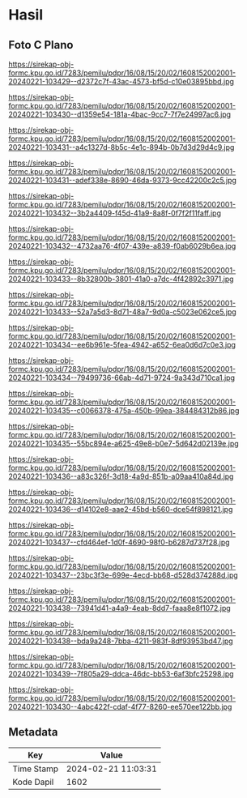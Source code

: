 # Hasil

## Foto C Plano

https://sirekap-obj-formc.kpu.go.id/7283/pemilu/pdpr/16/08/15/20/02/1608152002001-20240221-103429--d2372c7f-43ac-4573-bf5d-c10e03895bbd.jpg

https://sirekap-obj-formc.kpu.go.id/7283/pemilu/pdpr/16/08/15/20/02/1608152002001-20240221-103430--d1359e54-181a-4bac-9cc7-7f7e24997ac6.jpg

https://sirekap-obj-formc.kpu.go.id/7283/pemilu/pdpr/16/08/15/20/02/1608152002001-20240221-103431--a4c1327d-8b5c-4e1c-894b-0b7d3d29d4c9.jpg

https://sirekap-obj-formc.kpu.go.id/7283/pemilu/pdpr/16/08/15/20/02/1608152002001-20240221-103431--adef338e-8690-46da-9373-9cc42200c2c5.jpg

https://sirekap-obj-formc.kpu.go.id/7283/pemilu/pdpr/16/08/15/20/02/1608152002001-20240221-103432--3b2a4409-f45d-41a9-8a8f-0f7f2f11faff.jpg

https://sirekap-obj-formc.kpu.go.id/7283/pemilu/pdpr/16/08/15/20/02/1608152002001-20240221-103432--4732aa76-4f07-439e-a839-f0ab6029b6ea.jpg

https://sirekap-obj-formc.kpu.go.id/7283/pemilu/pdpr/16/08/15/20/02/1608152002001-20240221-103433--8b32800b-3801-41a0-a7dc-4f42892c3971.jpg

https://sirekap-obj-formc.kpu.go.id/7283/pemilu/pdpr/16/08/15/20/02/1608152002001-20240221-103433--52a7a5d3-8d71-48a7-9d0a-c5023e062ce5.jpg

https://sirekap-obj-formc.kpu.go.id/7283/pemilu/pdpr/16/08/15/20/02/1608152002001-20240221-103434--ee6b961e-5fea-4942-a652-6ea0d6d7c0e3.jpg

https://sirekap-obj-formc.kpu.go.id/7283/pemilu/pdpr/16/08/15/20/02/1608152002001-20240221-103434--79499736-66ab-4d71-9724-9a343d710ca1.jpg

https://sirekap-obj-formc.kpu.go.id/7283/pemilu/pdpr/16/08/15/20/02/1608152002001-20240221-103435--c0066378-475a-450b-99ea-384484312b86.jpg

https://sirekap-obj-formc.kpu.go.id/7283/pemilu/pdpr/16/08/15/20/02/1608152002001-20240221-103435--55bc894e-a625-49e8-b0e7-5d642d02139e.jpg

https://sirekap-obj-formc.kpu.go.id/7283/pemilu/pdpr/16/08/15/20/02/1608152002001-20240221-103436--a83c326f-3d18-4a9d-851b-a09aa410a84d.jpg

https://sirekap-obj-formc.kpu.go.id/7283/pemilu/pdpr/16/08/15/20/02/1608152002001-20240221-103436--d14102e8-aae2-45bd-b560-dce54f898121.jpg

https://sirekap-obj-formc.kpu.go.id/7283/pemilu/pdpr/16/08/15/20/02/1608152002001-20240221-103437--cfd464ef-1d0f-4690-98f0-b6287d737f28.jpg

https://sirekap-obj-formc.kpu.go.id/7283/pemilu/pdpr/16/08/15/20/02/1608152002001-20240221-103437--23bc3f3e-699e-4ecd-bb68-d528d374288d.jpg

https://sirekap-obj-formc.kpu.go.id/7283/pemilu/pdpr/16/08/15/20/02/1608152002001-20240221-103438--73941d41-a4a9-4eab-8dd7-faaa8e8f1072.jpg

https://sirekap-obj-formc.kpu.go.id/7283/pemilu/pdpr/16/08/15/20/02/1608152002001-20240221-103438--bda9a248-7bba-4211-983f-8df93953bd47.jpg

https://sirekap-obj-formc.kpu.go.id/7283/pemilu/pdpr/16/08/15/20/02/1608152002001-20240221-103439--7f805a29-ddca-46dc-bb53-6af3bfc25298.jpg

https://sirekap-obj-formc.kpu.go.id/7283/pemilu/pdpr/16/08/15/20/02/1608152002001-20240221-103430--4abc422f-cdaf-4f77-8260-ee570ee122bb.jpg


## Metadata

| Key        | Value               |
| ---------- | ------------------- |
| Time Stamp | 2024-02-21 11:03:31 |
| Kode Dapil | 1602                |



